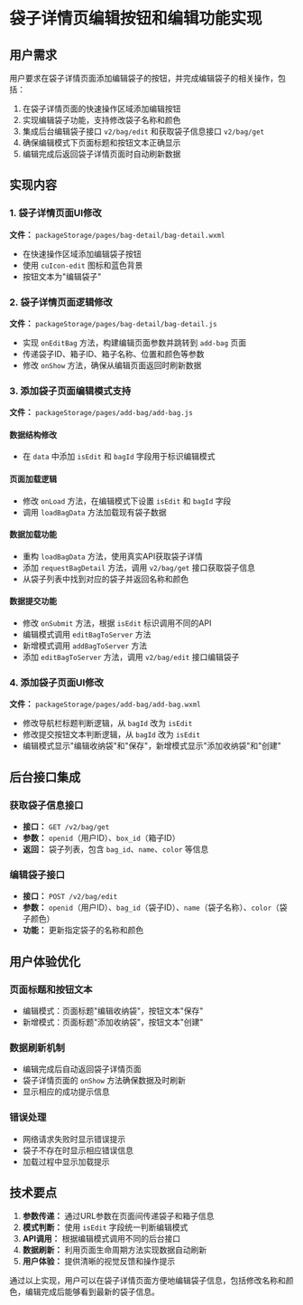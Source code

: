 # 袋子详情页编辑按钮和编辑功能实现

## 用户需求
用户要求在袋子详情页面添加编辑袋子的按钮，并完成编辑袋子的相关操作，包括：
1. 在袋子详情页面的快速操作区域添加编辑按钮
2. 实现编辑袋子功能，支持修改袋子名称和颜色
3. 集成后台编辑袋子接口 `v2/bag/edit` 和获取袋子信息接口 `v2/bag/get`
4. 确保编辑模式下页面标题和按钮文本正确显示
5. 编辑完成后返回袋子详情页面时自动刷新数据

## 实现内容

### 1. 袋子详情页面UI修改
**文件：** `packageStorage/pages/bag-detail/bag-detail.wxml`
- 在快速操作区域添加编辑袋子按钮
- 使用 `cuIcon-edit` 图标和蓝色背景
- 按钮文本为"编辑袋子"

### 2. 袋子详情页面逻辑修改
**文件：** `packageStorage/pages/bag-detail/bag-detail.js`
- 实现 `onEditBag` 方法，构建编辑页面参数并跳转到 `add-bag` 页面
- 传递袋子ID、箱子ID、箱子名称、位置和颜色等参数
- 修改 `onShow` 方法，确保从编辑页面返回时刷新数据

### 3. 添加袋子页面编辑模式支持
**文件：** `packageStorage/pages/add-bag/add-bag.js`

#### 数据结构修改
- 在 `data` 中添加 `isEdit` 和 `bagId` 字段用于标识编辑模式

#### 页面加载逻辑
- 修改 `onLoad` 方法，在编辑模式下设置 `isEdit` 和 `bagId` 字段
- 调用 `loadBagData` 方法加载现有袋子数据

#### 数据加载功能
- 重构 `loadBagData` 方法，使用真实API获取袋子详情
- 添加 `requestBagDetail` 方法，调用 `v2/bag/get` 接口获取袋子信息
- 从袋子列表中找到对应的袋子并返回名称和颜色

#### 数据提交功能
- 修改 `onSubmit` 方法，根据 `isEdit` 标识调用不同的API
- 编辑模式调用 `editBagToServer` 方法
- 新增模式调用 `addBagToServer` 方法
- 添加 `editBagToServer` 方法，调用 `v2/bag/edit` 接口编辑袋子

### 4. 添加袋子页面UI修改
**文件：** `packageStorage/pages/add-bag/add-bag.wxml`
- 修改导航栏标题判断逻辑，从 `bagId` 改为 `isEdit`
- 修改提交按钮文本判断逻辑，从 `bagId` 改为 `isEdit`
- 编辑模式显示"编辑收纳袋"和"保存"，新增模式显示"添加收纳袋"和"创建"

## 后台接口集成

### 获取袋子信息接口
- **接口：** `GET /v2/bag/get`
- **参数：** `openid`（用户ID）、`box_id`（箱子ID）
- **返回：** 袋子列表，包含 `bag_id`、`name`、`color` 等信息

### 编辑袋子接口
- **接口：** `POST /v2/bag/edit`
- **参数：** `openid`（用户ID）、`bag_id`（袋子ID）、`name`（袋子名称）、`color`（袋子颜色）
- **功能：** 更新指定袋子的名称和颜色

## 用户体验优化

### 页面标题和按钮文本
- 编辑模式：页面标题"编辑收纳袋"，按钮文本"保存"
- 新增模式：页面标题"添加收纳袋"，按钮文本"创建"

### 数据刷新机制
- 编辑完成后自动返回袋子详情页面
- 袋子详情页面的 `onShow` 方法确保数据及时刷新
- 显示相应的成功提示信息

### 错误处理
- 网络请求失败时显示错误提示
- 袋子不存在时显示相应错误信息
- 加载过程中显示加载提示

## 技术要点

1. **参数传递：** 通过URL参数在页面间传递袋子和箱子信息
2. **模式判断：** 使用 `isEdit` 字段统一判断编辑模式
3. **API调用：** 根据编辑模式调用不同的后台接口
4. **数据刷新：** 利用页面生命周期方法实现数据自动刷新
5. **用户体验：** 提供清晰的视觉反馈和操作提示

通过以上实现，用户可以在袋子详情页面方便地编辑袋子信息，包括修改名称和颜色，编辑完成后能够看到最新的袋子信息。